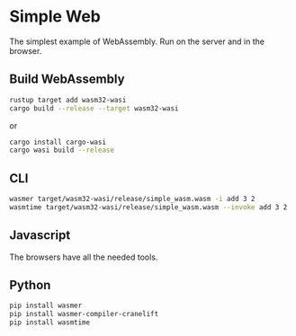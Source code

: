 # Simple Web

The simplest example of WebAssembly.
Run on the server and in the browser.

## Build WebAssembly

```sh
rustup target add wasm32-wasi
cargo build --release --target wasm32-wasi
```

or

```sh
cargo install cargo-wasi
cargo wasi build --release
```

## CLI

```sh
wasmer target/wasm32-wasi/release/simple_wasm.wasm -i add 3 2
wasmtime target/wasm32-wasi/release/simple_wasm.wasm --invoke add 3 2
```

## Javascript

The browsers have all the needed tools.

## Python

```sh
pip install wasmer
pip install wasmer-compiler-cranelift
pip install wasmtime
```
